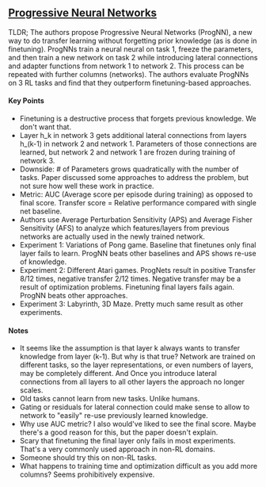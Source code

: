 ## [Progressive Neural Networks](http://arxiv.org/abs/1606.04671)

TLDR; The authors propose Progressive Neural Networks (ProgNN), a new way to do transfer learning without forgetting prior knowledge (as is done in finetuning). ProgNNs train a neural neural on task 1, freeze the parameters, and then train a new network on task 2 while introducing lateral connections and adapter functions from network 1 to network 2. This process can be repeated with further columns (networks). The authors evaluate ProgNNs on 3 RL tasks and find that they outperform finetuning-based approaches.

#### Key Points

- Finetuning is a destructive process that forgets previous knowledge. We don't want that.
- Layer h_k in network 3 gets additional lateral connections from layers h_(k-1) in network 2 and network 1. Parameters of those connections are learned, but network 2 and network 1 are frozen during training of network 3.
- Downside: # of Parameters grows quadratically with the number of tasks. Paper discussed some approaches to address the problem, but not sure how well these work in practice.
- Metric: AUC (Average score per episode during training) as opposed to final score. Transfer score = Relative performance compared with single net baseline.
- Authors use Average Perturbation Sensitivity (APS) and Average Fisher Sensitivity (AFS) to analyze which features/layers from previous networks are actually used in the newly trained network.
- Experiment 1: Variations of Pong game. Baseline that finetunes only final layer fails to learn. ProgNN beats other  baselines and APS shows re-use of knowledge.
- Experiment 2: Different Atari games. ProgNets result in positive Transfer 8/12 times, negative transfer 2/12 times. Negative transfer may be a result of optimization problems. Finetuning final layers fails again. ProgNN beats other approaches.
- Experiment 3: Labyrinth, 3D Maze. Pretty much same result as other experiments.


#### Notes

- It seems like the assumption is that layer k always wants to transfer knowledge from layer (k-1). But why is that true? Network are trained on different tasks, so the layer representations, or even numbers of layers, may be completely different. And Once you introduce lateral connections from all layers to all other layers the approach no longer scales.
- Old tasks cannot learn from new tasks. Unlike humans.
- Gating or residuals for lateral connection could make sense to allow to network to "easily" re-use previously learned knowledge.
- Why use AUC metric? I also would've liked to see the final score. Maybe there's a good reason for this, but the paper doesn't explain.
- Scary that finetuning the final layer only fails in most experiments. That's a very commonly used approach in non-RL domains.
- Someone should try this on non-RL tasks.
- What happens to training time and optimization difficult as you add more columns? Seems prohibitively expensive.
